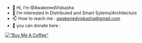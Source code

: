 - 👋 Hi, I’m @AwakenedViskasha
- 👀 I’m interested in Distributed and Smart Sytems/Architecture
- 📫 How to reach me : awakenedviskasha@gmail.com
- :money_with_wings: you can donate here : 

[!["Buy Me A Coffee"](https://www.buymeacoffee.com/assets/img/custom_images/orange_img.png)]([https://www.buymeacoffee.com/gbraad](https://www.buymeacoffee.com/awakenedviskash))
<!---
AwakenedViskasha/AwakenedViskasha is a ✨ special ✨ repository because its `README.md` (this file) appears on your GitHub profile.
You can click the Preview link to take a look at your changes.
--->
